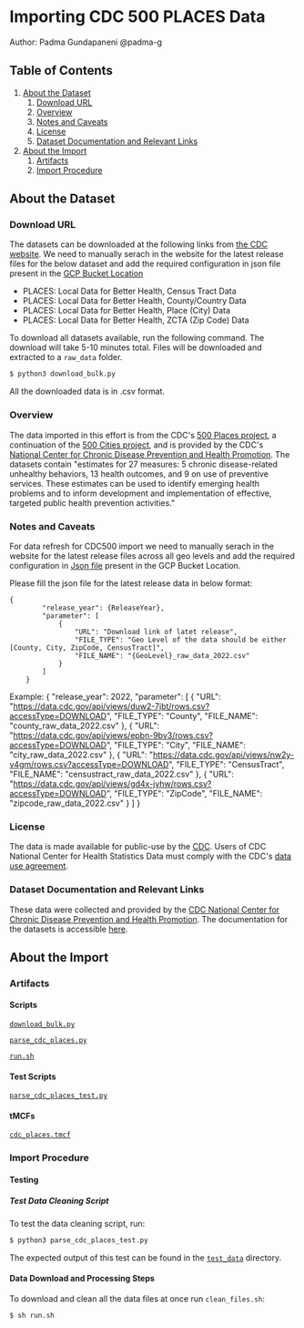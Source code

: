 # Importing CDC 500 PLACES Data

Author: Padma Gundapaneni @padma-g

## Table of Contents
1. [About the Dataset](#about-the-dataset)
    1. [Download URL](#download-url)
    2. [Overview](#overview)
    3. [Notes and Caveats](#notes-and-caveats)
    4. [License](#license)
    5. [Dataset Documentation and Relevant Links](#dataset-documentation-and-relevant-links)
2. [About the Import](#about-the-import)
    1. [Artifacts](#artifacts)
    2. [Import Procedure](#import-procedure)

## About the Dataset

### Download URL
The datasets can be downloaded at the following links from [the CDC website](https://chronicdata.cdc.gov/browse?category=500+Cities+%26+Places&sortBy=newest&utf8). We need to manually serach in the website for the latest release files for the below dataset and add the required configuration in json file present in the [GCP Bucket Location](gs://datcom-csv/cdc500_places/)
- PLACES: Local Data for Better Health, Census Tract Data
- PLACES: Local Data for Better Health, County/Country Data
- PLACES: Local Data for Better Health, Place (City) Data
- PLACES: Local Data for Better Health, ZCTA (Zip Code) Data

To download all datasets available, run the following command. The download will take 5-10 minutes total. Files will be downloaded and extracted to a `raw_data` folder.
```bash
$ python3 download_bulk.py
```

All the downloaded data is in .csv format. 

### Overview
The data imported in this effort is from the CDC's [500 Places project](https://www.cdc.gov/places/about/index.html), a continuation of the [500 Cities project](https://www.cdc.gov/places/about/500-cities-2016-2019/index.html), and is provided by the CDC's [National Center for Chronic Disease Prevention and Health Promotion](https://www.cdc.gov/chronicdisease/index.htm). The datasets contain "estimates for 27 measures: 5 chronic disease-related unhealthy behaviors, 13 health outcomes, and 9 on use of preventive services. These estimates can be used to identify emerging health problems and to inform development and implementation of effective, targeted public health prevention activities."

### Notes and Caveats

For data refresh for CDC500 import we need to manually serach in the website for the latest release files across all geo levels and add the required configuration in [Json file](gs://datcom-csv/cdc500_places/download_config.json) present in the GCP Bucket Location.

Please fill the json file for the latest release data in below format:

```
{
        "release_year": {ReleaseYear}, 
        "parameter": [
            {
                "URL": "Download link of latet release",
                "FILE_TYPE": "Geo Level of the data should be either [County, City, ZipCode, CensusTract]",
                "FILE_NAME": "{GeoLevel}_raw_data_2022.csv"
            }
        ]
    }
```

Example:
{
        "release_year": 2022,
        "parameter": [
            {
                "URL": "https://data.cdc.gov/api/views/duw2-7jbt/rows.csv?accessType=DOWNLOAD",
                "FILE_TYPE": "County",
                "FILE_NAME": "county_raw_data_2022.csv"
            },
            {
                "URL": "https://data.cdc.gov/api/views/epbn-9bv3/rows.csv?accessType=DOWNLOAD",
                "FILE_TYPE": "City",
                "FILE_NAME": "city_raw_data_2022.csv"
            },
            {
                "URL": "https://data.cdc.gov/api/views/nw2y-v4gm/rows.csv?accessType=DOWNLOAD",
                "FILE_TYPE": "CensusTract",
                "FILE_NAME": "censustract_raw_data_2022.csv"
            },
            {
                "URL": "https://data.cdc.gov/api/views/gd4x-jyhw/rows.csv?accessType=DOWNLOAD",
                "FILE_TYPE": "ZipCode",
                "FILE_NAME": "zipcode_raw_data_2022.csv"
            }
        ]
    }

### License
The data is made available for public-use by the [CDC](https://www.cdc.gov/nchs/data_access/ftp_data.htm). Users of CDC National Center for Health Statistics Data must comply with the CDC's [data use agreement](https://www.cdc.gov/nchs/data_access/restrictions.htm).

### Dataset Documentation and Relevant Links
These data were collected and provided by the [CDC National Center for Chronic Disease Prevention and Health Promotion](https://www.cdc.gov/chronicdisease/index.htm). The documentation for the datasets is accessible [here](https://www.cdc.gov/places/about/index.html).

## About the Import

### Artifacts

#### Scripts
[`download_bulk.py`](https://github.com/datacommonsorg/data/blob/master/scripts/us_cdc/500_places/download_bulk.py)

[`parse_cdc_places.py`](https://github.com/datacommonsorg/data/blob/master/scripts/us_cdc/500_places/parse_cdc_places.py)

[`run.sh`](https://github.com/datacommonsorg/data/blob/master/scripts/us_cdc/500_places/run.sh)

#### Test Scripts
[`parse_cdc_places_test.py`](https://github.com/datacommonsorg/data/blob/master/scripts/us_cdc/500_places/parse_cdc_places_test.py)

#### tMCFs
[`cdc_places.tmcf`](https://github.com/datacommonsorg/data/blob/master/scripts/us_cdc/500_places/cdc_places.tmcf)

### Import Procedure

#### Testing

##### Test Data Cleaning Script

To test the data cleaning script, run:

```bash
$ python3 parse_cdc_places_test.py
```

The expected output of this test can be found in the [`test_data`](https://github.com/datacommonsorg/data/blob/master/scripts/us_cdc/500_places/test_data/) directory.

#### Data Download and Processing Steps

To download and clean all the data files at once run `clean_files.sh`:

```bash
$ sh run.sh
```
